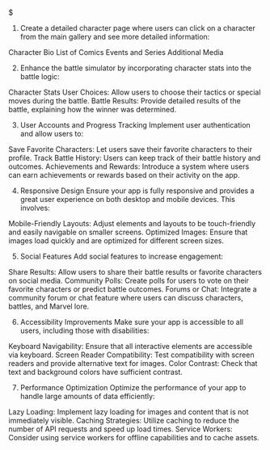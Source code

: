 $

1.  Create a detailed character page where users can click on a character from the main gallery and see more detailed information:

Character Bio
List of Comics
Events and Series
Additional Media

2.  Enhance the battle simulator by incorporating character stats into the battle logic:

Character Stats
User Choices: Allow users to choose their tactics or special moves during the battle.
Battle Results: Provide detailed results of the battle, explaining how the winner was determined.

3.  User Accounts and Progress Tracking
    Implement user authentication and allow users to:

Save Favorite Characters: Let users save their favorite characters to their profile.
Track Battle History: Users can keep track of their battle history and outcomes.
Achievements and Rewards: Introduce a system where users can earn achievements or rewards based on their activity on the app.

4.  Responsive Design
    Ensure your app is fully responsive and provides a great user experience on both desktop and mobile devices. This involves:

Mobile-Friendly Layouts: Adjust elements and layouts to be touch-friendly and easily navigable on smaller screens.
Optimized Images: Ensure that images load quickly and are optimized for different screen sizes.

5.  Social Features
    Add social features to increase engagement:

Share Results: Allow users to share their battle results or favorite characters on social media.
Community Polls: Create polls for users to vote on their favorite characters or predict battle outcomes.
Forums or Chat: Integrate a community forum or chat feature where users can discuss characters, battles, and Marvel lore.

6. Accessibility Improvements
   Make sure your app is accessible to all users, including those with disabilities:

Keyboard Navigability: Ensure that all interactive elements are accessible via keyboard.
Screen Reader Compatibility: Test compatibility with screen readers and provide alternative text for images.
Color Contrast: Check that text and background colors have sufficient contrast.

7. Performance Optimization
   Optimize the performance of your app to handle large amounts of data efficiently:

Lazy Loading: Implement lazy loading for images and content that is not immediately visible.
Caching Strategies: Utilize caching to reduce the number of API requests and speed up load times.
Service Workers: Consider using service workers for offline capabilities and to cache assets.
